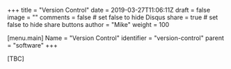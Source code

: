 +++
title = "Version Control"
date = 2019-03-27T11:06:11Z
draft = false
image = ""
comments = false # set false to hide Disqus
share = true	# set false to hide share buttons
author = "Mike"
weight = 100

[menu.main] 
    Name = "Version Control" 
    identifier = "version-control"
    parent = "software"
+++

[TBC]